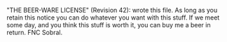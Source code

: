 "THE BEER-WARE LICENSE" (Revision 42):
<fncsobral at uem dot br> wrote this file. As long as you retain
this notice you can do whatever you want with this stuff. If we meet
some day, and you think this stuff is worth it, you can buy me a
beer in return. FNC Sobral.

